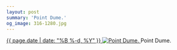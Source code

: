 ```yaml
---
layout: post
summary: 'Point Dume.'
og_image: 316-1280.jpg
---
```


<p>
 <time>
  <a href="/316">
   {{ page.date | date: "%B %-d, %Y" }}
  </a>
 </time>
 <a href="/316">
  <img alt="Point Dume." data-taken="4/28/2014" sizes="(min-width: 700px) 50vw, calc(100vw - 2rem)" src="{{ site.assets_url }}/316-640.jpg" srcset="{{ site.assets_url }}/316-1280.jpg 1280w, {{ site.assets_url }}/316-960.jpg 960w, {{ site.assets_url }}/316-640.jpg 640w, {{ site.assets_url }}/316-320.jpg 320w"/>
 </a>
 <span>
  Point Dume.
 </span>
</p>

